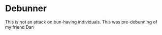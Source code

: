 # Debunner
This is not an attack on bun-having individuals. This was pre-debunning of my friend Dan
